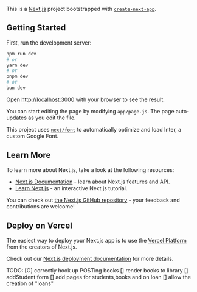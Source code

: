 This is a [Next.js](https://nextjs.org/) project
bootstrapped with
[`create-next-app`](https://github.com/vercel/next.js/tree/canary/packages/create-next-app).

## Getting Started

First, run the development server:

```bash
npm run dev
# or
yarn dev
# or
pnpm dev
# or
bun dev
```

Open
[http://localhost:3000](http://localhost:3000)
with your browser to see the result.

You can start editing the page by modifying
`app/page.js`. The page auto-updates as you edit
the file.

This project uses
[`next/font`](https://nextjs.org/docs/basic-features/font-optimization)
to automatically optimize and load Inter, a custom
Google Font.

## Learn More

To learn more about Next.js, take a look at the
following resources:

- [Next.js Documentation](https://nextjs.org/docs) -
  learn about Next.js features and API.
- [Learn Next.js](https://nextjs.org/learn) - an
  interactive Next.js tutorial.

You can check out
[the Next.js GitHub repository](https://github.com/vercel/next.js/) -
your feedback and contributions are welcome!

## Deploy on Vercel

The easiest way to deploy your Next.js app is to
use the
[Vercel Platform](https://vercel.com/new?utm_medium=default-template&filter=next.js&utm_source=create-next-app&utm_campaign=create-next-app-readme)
from the creators of Next.js.

Check out our
[Next.js deployment documentation](https://nextjs.org/docs/deployment)
for more details.

<!-- prettier-ignore -->
TODO:
[O] correctly hook up POSTing books
[] render books to library
[] addStudent form
[] add pages for students,books and on loan
[] allow the creation of "loans"
